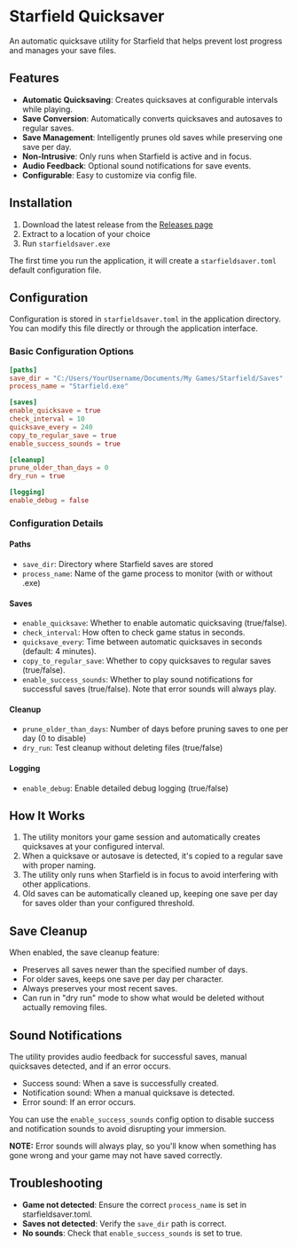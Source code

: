 # Starfield Quicksaver

An automatic quicksave utility for Starfield that helps prevent lost progress and manages your save files.

## Features

- **Automatic Quicksaving**: Creates quicksaves at configurable intervals while playing.
- **Save Conversion**: Automatically converts quicksaves and autosaves to regular saves.
- **Save Management**: Intelligently prunes old saves while preserving one save per day.
- **Non-Intrusive**: Only runs when Starfield is active and in focus.
- **Audio Feedback**: Optional sound notifications for save events.
- **Configurable**: Easy to customize via config file.

## Installation

1. Download the latest release from the [Releases page](https://github.com/dannystewart/starfieldsaver/releases)
2. Extract to a location of your choice
3. Run `starfieldsaver.exe`

The first time you run the application, it will create a `starfieldsaver.toml` default configuration file.

## Configuration

Configuration is stored in `starfieldsaver.toml` in the application directory. You can modify this file directly or through the application interface.

### Basic Configuration Options

```toml
[paths]
save_dir = "C:/Users/YourUsername/Documents/My Games/Starfield/Saves"
process_name = "Starfield.exe"

[saves]
enable_quicksave = true
check_interval = 10
quicksave_every = 240
copy_to_regular_save = true
enable_success_sounds = true

[cleanup]
prune_older_than_days = 0
dry_run = true

[logging]
enable_debug = false
```

### Configuration Details

#### Paths

- `save_dir`: Directory where Starfield saves are stored
- `process_name`: Name of the game process to monitor (with or without .exe)

#### Saves

- `enable_quicksave`: Whether to enable automatic quicksaving (true/false).
- `check_interval`: How often to check game status in seconds.
- `quicksave_every`: Time between automatic quicksaves in seconds (default: 4 minutes).
- `copy_to_regular_save`: Whether to copy quicksaves to regular saves (true/false).
- `enable_success_sounds`: Whether to play sound notifications for successful saves (true/false). Note that error sounds will always play.

#### Cleanup

- `prune_older_than_days`: Number of days before pruning saves to one per day (0 to disable)
- `dry_run`: Test cleanup without deleting files (true/false)

#### Logging

- `enable_debug`: Enable detailed debug logging (true/false)

## How It Works

1. The utility monitors your game session and automatically creates quicksaves at your configured interval.
2. When a quicksave or autosave is detected, it's copied to a regular save with proper naming.
3. The utility only runs when Starfield is in focus to avoid interfering with other applications.
4. Old saves can be automatically cleaned up, keeping one save per day for saves older than your configured threshold.

## Save Cleanup

When enabled, the save cleanup feature:

- Preserves all saves newer than the specified number of days.
- For older saves, keeps one save per day per character.
- Always preserves your most recent saves.
- Can run in "dry run" mode to show what would be deleted without actually removing files.

## Sound Notifications

The utility provides audio feedback for successful saves, manual quicksaves detected, and if an error occurs.

- Success sound: When a save is successfully created.
- Notification sound: When a manual quicksave is detected.
- Error sound: If an error occurs.

You can use the `enable_success_sounds` config option to disable success and notification sounds to avoid disrupting your immersion.

**NOTE:** Error sounds will always play, so you'll know when something has gone wrong and your game may not have saved correctly.

## Troubleshooting

- **Game not detected**: Ensure the correct `process_name` is set in starfieldsaver.toml.
- **Saves not detected**: Verify the `save_dir` path is correct.
- **No sounds**: Check that `enable_success_sounds` is set to true.
